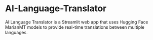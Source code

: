 # AI-Language-Translator
AI Language Translator is a Streamlit web app that uses Hugging Face MarianMT models to provide real-time translations between multiple languages.
